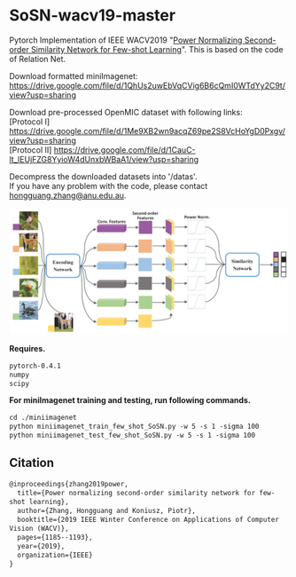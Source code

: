 # SoSN-wacv19-master

Pytorch Implementation of IEEE WACV2019 "[Power Normalizing Second-order Similarity Network for Few-shot Learning](https://arxiv.org/pdf/1811.04167.pdf)".
This is based on the code of Relation Net.

Download formatted miniImagenet:<br/>
https://drive.google.com/file/d/1QhUs2uwEbVqCVig6B6cQmI0WTdYy2C9t/view?usp=sharing<br/>

Download pre-processed OpenMIC dataset with following links:<br/>
[Protocol I] https://drive.google.com/file/d/1Me9XB2wn9acqZ69pe2S8VcHoYgD0Pxgv/view?usp=sharing<br/>
[Protocol II] https://drive.google.com/file/d/1CauC-lt_IEUjFZG8YyioW4dUnxbWBaA1/view?usp=sharing<br/>

Decompress the downloaded datasets into '/datas'. <br/>
If you have any problem with the code, please contact hongguang.zhang@anu.edu.au. <br/>

![Pipline of SoSN](docs/sosn.png)

__Requires.__
```
pytorch-0.4.1
numpy
scipy
```

__For miniImagenet training and testing, run following commands.__

```
cd ./miniimagenet
python miniimagenet_train_few_shot_SoSN.py -w 5 -s 1 -sigma 100
python miniimagenet_test_few_shot_SoSN.py -w 5 -s 1 -sigma 100
```

## Citation
```
@inproceedings{zhang2019power,
  title={Power normalizing second-order similarity network for few-shot learning},
  author={Zhang, Hongguang and Koniusz, Piotr},
  booktitle={2019 IEEE Winter Conference on Applications of Computer Vision (WACV)},
  pages={1185--1193},
  year={2019},
  organization={IEEE}
}
```

